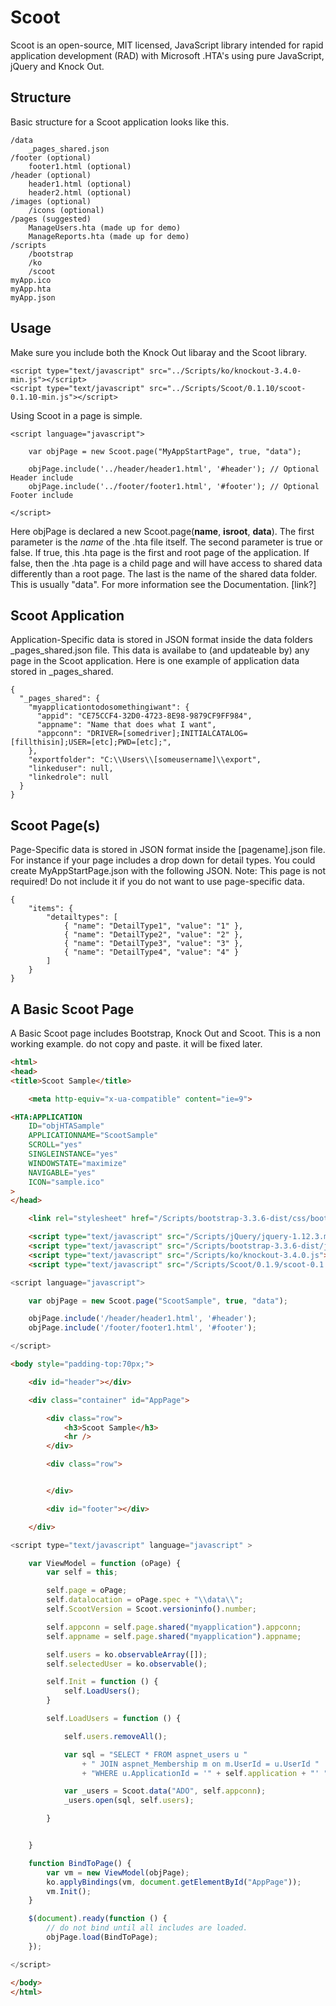 # Scoot
Scoot is an open-source, MIT licensed, JavaScript library intended for rapid application development (RAD) with Microsoft 
.HTA's using pure JavaScript, jQuery and Knock Out. 

Structure
---------

Basic structure for a Scoot application looks like this.

	/data
		_pages_shared.json
	/footer (optional)
		footer1.html (optional)
	/header (optional)
		header1.html (optional)
		header2.html (optional)
	/images (optional)
		/icons (optional)
	/pages (suggested)
		ManageUsers.hta (made up for demo)
		ManageReports.hta (made up for demo)
	/scripts
		/bootstrap
		/ko
		/scoot
	myApp.ico
	myApp.hta
	myApp.json

Usage
-----

Make sure you include both the Knock Out libaray and the Scoot library.

    <script type="text/javascript" src="../Scripts/ko/knockout-3.4.0-min.js"></script>
    <script type="text/javascript" src="../Scripts/Scoot/0.1.10/scoot-0.1.10-min.js"></script>

Using Scoot in a page is simple.

	<script language="javascript">

		var objPage = new Scoot.page("MyAppStartPage", true, "data");

		objPage.include('../header/header1.html', '#header'); // Optional Header include
		objPage.include('../footer/footer1.html', '#footer'); // Optional Footer include
    
	</script>

Here objPage is declared a new Scoot.page(**name**, **isroot**, **data**). The first parameter is the *name* of the .hta file itself. The second parameter is
true or false. If true, this .hta page is the first and root page of the application. If false, then the .hta page is a child
page and will have access to shared data differently than a root page. The last is the name of the shared data folder. This is
usually "data". For more information see the Documentation. [link?]

Scoot Application
---------
Application-Specific data is stored in JSON format inside the data folders _pages_shared.json file. This data is availabe to 
(and updateable by) any page in the Scoot application. Here is one example of application data stored in _pages_shared.

	{
	  "_pages_shared": {
		"myapplicationtodosomethingiwant": {
		  "appid": "CE75CCF4-32D0-4723-8E98-9879CF9FF984",
		  "appname": "Name that does what I want",
		  "appconn": "DRIVER=[somedriver];INITIALCATALOG=[fillthisin];USER=[etc];PWD=[etc];",
		},
		"exportfolder": "C:\\Users\\[someusername]\\export",
		"linkeduser": null,
		"linkedrole": null
	  }
	}
	
Scoot Page(s)
----------

Page-Specific data is stored in JSON format inside the [pagename].json file. For instance if your page includes a drop down for detail types. You could create 
MyAppStartPage.json with the following JSON. Note: This page is not required! Do not include it if you do not want to use page-specific data.

	{
		"items": {
			"detailtypes": [
				{ "name": "DetailType1", "value": "1" },
				{ "name": "DetailType2", "value": "2" },
				{ "name": "DetailType3", "value": "3" },
				{ "name": "DetailType4", "value": "4" }
			]
		}
	}


A Basic Scoot Page
------------------

A Basic Scoot page includes Bootstrap, Knock Out and Scoot. This is a non working example. do not copy and paste. it will be fixed later.

```html
<html> 
<head> 
<title>Scoot Sample</title> 

	<meta http-equiv="x-ua-compatible" content="ie=9">

<HTA:APPLICATION  
	ID="objHTASample" 
	APPLICATIONNAME="ScootSample" 
	SCROLL="yes" 
	SINGLEINSTANCE="yes" 
	WINDOWSTATE="maximize" 
	NAVIGABLE="yes"
	ICON="sample.ico"
> 
</head> 

	<link rel="stylesheet" href="/Scripts/bootstrap-3.3.6-dist/css/bootstrap.min.css" />    

	<script type="text/javascript" src="/Scripts/jQuery/jquery-1.12.3.min.js"></script>
	<script type="text/javascript" src="/Scripts/bootstrap-3.3.6-dist/js/bootstrap.min.js"></script>
	<script type="text/javascript" src="/Scripts/ko/knockout-3.4.0.js"></script>
	<script type="text/javascript" src="/Scripts/Scoot/0.1.9/scoot-0.1.9.js"></script>

```
```javascript
<script language="javascript">

	var objPage = new Scoot.page("ScootSample", true, "data");

	objPage.include('/header/header1.html', '#header');
	objPage.include('/footer/footer1.html', '#footer');

</script>
```
```html
<body style="padding-top:70px;"> 

	<div id="header"></div>

	<div class="container" id="AppPage">

		<div class="row">
			<h3>Scoot Sample</h3>
			<hr />
		</div>

		<div class="row">


		</div>

		<div id="footer"></div>

	</div>
```
```javascript	
<script type="text/javascript" language="javascript" >

	var ViewModel = function (oPage) {
		var self = this;

		self.page = oPage;
		self.datalocation = oPage.spec + "\\data\\";
		self.ScootVersion = Scoot.versioninfo().number;

		self.appconn = self.page.shared("myapplication").appconn;
		self.appname = self.page.shared("myapplication").appname;

		self.users = ko.observableArray([]);
		self.selectedUser = ko.observable();

		self.Init = function () {
			self.LoadUsers();
		}

		self.LoadUsers = function () {

			self.users.removeAll();

			var sql = "SELECT * FROM aspnet_users u "
				+ " JOIN aspnet_Membership m on m.UserId = u.UserId "
				+ "WHERE u.ApplicationId = '" + self.application + "' "

			var _users = Scoot.data("ADO", self.appconn);
			_users.open(sql, self.users);

		}             


	}

	function BindToPage() {
		var vm = new ViewModel(objPage);
		ko.applyBindings(vm, document.getElementById("AppPage"));
		vm.Init();
	}

	$(document).ready(function () {
		// do not bind until all includes are loaded.   
		objPage.load(BindToPage);
	});

</script>
```
```html
</body> 
</html>
```
